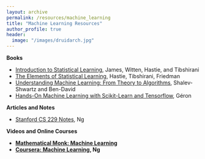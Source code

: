 ```yaml
---
layout: archive
permalink: /resources/machine_learning
title: "Machine Learning Resources"
author_profile: true
header:
  image: "/images/druidarch.jpg"
---
```


<b>Books</b>
+ [Introduction to Statistical Learning](http://www-bcf.usc.edu/~gareth/ISL/), James, Witten, Hastie, and Tibshirani
+ [The Elements of Statistical Learning](https://web.stanford.edu/~hastie/ElemStatLearn/), Hastie, Tibshirani, Friedman
+ [Understanding Machine Learning: From Theory to Algorithms](http://www.cs.huji.ac.il/~shais/UnderstandingMachineLearning/understanding-machine-learning-theory-algorithms.pdf), Shalev-Shwartz and Ben-David
+ [Hands-On Machine Learning with Scikit-Learn and Tensorflow](https://www.amazon.com/Hands-Machine-Learning-Scikit-Learn-TensorFlow/dp/1491962291), Géron

<b>Articles and Notes</b>
+ [Stanford CS 229 Notes](http://cs229.stanford.edu/notes/), Ng


<b>Videos and Online Courses</a>
+ [Mathematical Monk: Machine Learning](https://www.youtube.com/playlist?list=PLD0F06AA0D2E8FFBA)
+ [Coursera: Machine Learning](https://www.coursera.org/learn/machine-learning), Ng
